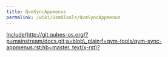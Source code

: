 ```yaml
---
title: QvmSyncAppmenus
permalink: /wiki/Dom0Tools/QvmSyncAppmenus
---
```


[Include(http://git.qubes-os.org/?p=mainstream/docs.git;a=blob\_plain;f=qvm-tools/qvm-sync-appmenus.rst;hb=master, text/x-rst)?](/wiki/Dom0Tools/Include(http%3A/git.qubes-os.org?p=mainstream/docs.git;a=blob_plain;f=qvm-tools/qvm-sync-appmenus.rst;hb=master,%20text/x-rst))
